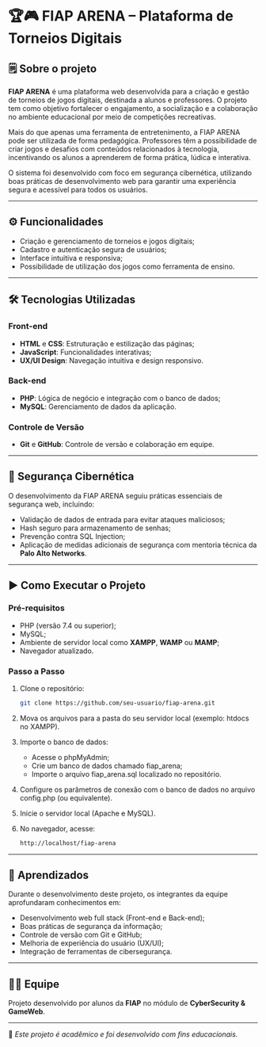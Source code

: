 # 🏆🎮 FIAP ARENA – Plataforma de Torneios Digitais

## 🗒️ Sobre o projeto

**FIAP ARENA** é uma plataforma web desenvolvida para a criação e gestão de torneios de jogos digitais, destinada a alunos e professores. O projeto tem como objetivo fortalecer o engajamento, a socialização e a colaboração no ambiente educacional por meio de competições recreativas.

Mais do que apenas uma ferramenta de entretenimento, a FIAP ARENA pode ser utilizada de forma pedagógica. Professores têm a possibilidade de criar jogos e desafios com conteúdos relacionados à tecnologia, incentivando os alunos a aprenderem de forma prática, lúdica e interativa.

O sistema foi desenvolvido com foco em segurança cibernética, utilizando boas práticas de desenvolvimento web para garantir uma experiência segura e acessível para todos os usuários.

---

## ⚙️ Funcionalidades

- Criação e gerenciamento de torneios e jogos digitais;
- Cadastro e autenticação segura de usuários;
- Interface intuitiva e responsiva;
- Possibilidade de utilização dos jogos como ferramenta de ensino.

---

## 🛠️ Tecnologias Utilizadas

### Front-end
- **HTML** e **CSS**: Estruturação e estilização das páginas;
- **JavaScript**: Funcionalidades interativas;
- **UX/UI Design**: Navegação intuitiva e design responsivo.

### Back-end
- **PHP**: Lógica de negócio e integração com o banco de dados;
- **MySQL**: Gerenciamento de dados da aplicação.

### Controle de Versão
- **Git** e **GitHub**: Controle de versão e colaboração em equipe.

---

## 🔐 Segurança Cibernética

O desenvolvimento da FIAP ARENA seguiu práticas essenciais de segurança web, incluindo:

- Validação de dados de entrada para evitar ataques maliciosos;
- Hash seguro para armazenamento de senhas;
- Prevenção contra SQL Injection;
- Aplicação de medidas adicionais de segurança com mentoria técnica da **Palo Alto Networks**.

---

## ▶️ Como Executar o Projeto

### Pré-requisitos

- PHP (versão 7.4 ou superior);
- MySQL;
- Ambiente de servidor local como **XAMPP**, **WAMP** ou **MAMP**;
- Navegador atualizado.

### Passo a Passo

1. Clone o repositório:
   ```bash
   git clone https://github.com/seu-usuario/fiap-arena.git

2. Mova os arquivos para a pasta do seu servidor local (exemplo: htdocs no XAMPP).

3. Importe o banco de dados:
    - Acesse o phpMyAdmin;
    - Crie um banco de dados chamado fiap_arena;
    - Importe o arquivo fiap_arena.sql localizado no repositório.

4. Configure os parâmetros de conexão com o banco de dados no arquivo config.php (ou equivalente).

5. Inicie o servidor local (Apache e MySQL).

6. No navegador, acesse:
   ```bash
   http://localhost/fiap-arena

---

## 🧠 Aprendizados

Durante o desenvolvimento deste projeto, os integrantes da equipe aprofundaram conhecimentos em:

- Desenvolvimento web full stack (Front-end e Back-end);
- Boas práticas de segurança da informação;
- Controle de versão com Git e GitHub;
- Melhoria de experiência do usuário (UX/UI);
- Integração de ferramentas de cibersegurança.

---

## 👨‍💻 Equipe

Projeto desenvolvido por alunos da **FIAP** no módulo de **CyberSecurity & GameWeb**.

---

📌 *Este projeto é acadêmico e foi desenvolvido com fins educacionais.*


